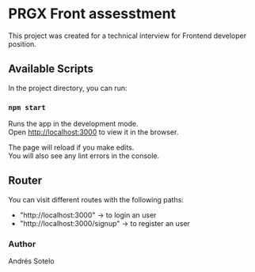 # PRGX Front assesstment

This project was created for a technical interview for Frontend developer position.

## Available Scripts

In the project directory, you can run:

### `npm start`

Runs the app in the development mode.\
Open [http://localhost:3000](http://localhost:3000) to view it in the browser.

The page will reload if you make edits.\
You will also see any lint errors in the console.

## Router

You can visit different routes with the following paths:
- "http://localhost:3000" -> to login an user
- "http://localhost:3000/signup" -> to register an user

### Author
Andrés Sotelo
